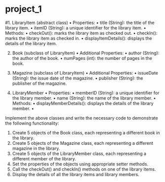 # project_1
#1. LibraryItem (abstract class)
• Properties:
• title (String): the title of the library item.
• itemID (String): a unique identifier for the library item.
• Methods:
• checkOut(): marks the library item as checked out.
• checkIn(): marks the library item as checked in.
• displayItemDetails(): displays the details of the library item.

2. Book (subclass of LibraryItem)
• Additional Properties:
• author (String): the author of the book.
• numPages (int): the number of pages in the book.

4. Magazine (subclass of LibraryItem)
• Additional Properties:
• issueDate (String): the issue date of the magazine.
• publisher (String): the publisher of the magazine.

6. LibraryMember
• Properties:
• memberID (String): a unique identifier for the library member.
• name (String): the name of the library member.
• Methods:
• displayMemberDetails(): displays the details of the library member.
•


Implement the above classes and write the necessary code to demonstrate the following functionality:
1. Create 5 objects of the Book class, each representing a different book in the library.
2. Create 5 objects of the Magazine class, each representing a different magazine in the library.
3. Create 5 objects of the LibraryMember class, each representing a different member of the 
library.
4. Set the properties of the objects using appropriate setter methods.
5. Call the checkOut() and checkIn() methods on one of the library items.
6. Display the details of all the library items and library members.
